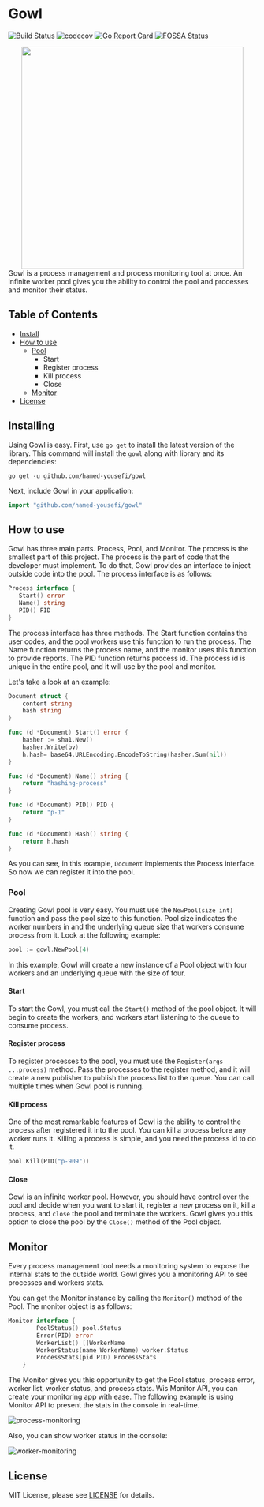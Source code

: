 # Gowl
[![Build Status](https://travis-ci.com/hamed-yousefi/gowl.svg?branch=master)](https://travis-ci.com/hamed-yousefi/gowl)
[![codecov](https://codecov.io/gh/hamed-yousefi/gowl/branch/master/graph/badge.svg?token=1TYYX8IBR0)](https://codecov.io/gh/hamed-yousefi/gowl)
[![Go Report Card](https://goreportcard.com/badge/github.com/hamed-yousefi/gowl)](https://goreportcard.com/report/github.com/hamed-yousefi/gowl)
[![FOSSA Status](https://app.fossa.com/api/projects/custom%2B24403%2Fgithub.com%2Fhamed-yousefi%2Fgowl.svg?type=shield)](https://app.fossa.com/projects/custom%2B24403%2Fgithub.com%2Fhamed-yousefi%2Fgowl?ref=badge_shield)
<div  align="center"><img src="https://github.com/hamed-yousefi/gowl/blob/master/docs/images/process-pool.png" width="450" ></div>
Gowl is a process management and process monitoring tool at once.
An infinite worker pool gives you the ability to control the pool and processes
and monitor their status.

## Table of Contents

* [Install](#Install)
* [How to use](#How-to-use)
  * [Pool](#Pooling)
    * Start
    * Register process
    * Kill process
    * Close
  * [Monitor](#Monitor)
* [License](#License)

## Installing
Using Gowl is easy. First, use `go get` to install the latest version of the library.
This command will install the `gowl` along with library and its dependencies:
```shell
go get -u github.com/hamed-yousefi/gowl
```
Next, include Gowl in your application:
```go
import "github.com/hamed-yousefi/gowl"
```

## How to use
Gowl has three main parts. Process, Pool, and Monitor. The process is the 
smallest part of this project. The process is the part of code that the
developer must implement. To do that, Gowl provides an interface to inject
outside code into the pool. The process interface is as follows:

```go
Process interface {
   Start() error
   Name() string
   PID() PID
}
```

The process interface has three methods. The Start function contains the
user codes, and the pool workers use this function to run the process. 
The Name function returns the process name, and the monitor uses this
function to provide reports. The PID function returns process id. The 
process id is unique in the entire pool, and it will use by the pool and
monitor.

Let's take a look at an example:
```go
Document struct {
	content string
	hash string
}

func (d *Document) Start() error {
    hasher := sha1.New()
    hasher.Write(bv)
    h.hash= base64.URLEncoding.EncodeToString(hasher.Sum(nil))
}

func (d *Document) Name() string {
    return "hashing-process"
}

func (d *Document) PID() PID {
    return "p-1"
}

func (d *Document) Hash() string {
	return h.hash
}
```

As you can see, in this example, `Document` implements the Process interface.
So now we can register it into the pool.

### Pool
Creating Gowl pool is very easy. You must use the `NewPool(size int)`
function and pass the pool size to this function. Pool size indicates
the worker numbers in and the underlying queue size that workers consume
process from it. Look at the following example:

```go
pool := gowl.NewPool(4)
```
In this example, Gowl will create a new instance of a Pool object with four workers
and an underlying queue with the size of four.

#### Start

To start the Gowl, you must call the `Start()` method of the pool
object. It will begin to create the workers, and workers start listening
to the queue to consume process.

#### Register process

To register processes to the pool, you must use the `Register(args ...process)`
method. Pass the processes to the register method, and it will create a
new publisher to publish the process list to the queue. You can call multiple
times when Gowl pool is running.

#### Kill process

One of the most remarkable features of Gowl is the ability to control the
process after registered it into the pool. You can kill a process before
any worker runs it. Killing a process is simple, and you need the process
id to do it.

```go
pool.Kill(PID("p-909"))
```

#### Close

Gowl is an infinite worker pool. However, you should have control over
the pool and decide when you want to start it, register a new process on
it, kill a process, and `close` the pool and terminate the workers. Gowl
gives you this option to close the pool by the `Close()` method of the
Pool object.

## Monitor

Every process management tool needs a monitoring system to expose the 
internal stats to the outside world. Gowl gives you a monitoring API
to see processes and workers stats.

You can get the Monitor instance by calling the `Monitor()` method of
the Pool. The monitor object is as follows:

```go
Monitor interface {
		PoolStatus() pool.Status
		Error(PID) error
		WorkerList() []WorkerName
		WorkerStatus(name WorkerName) worker.Status
		ProcessStats(pid PID) ProcessStats
	}
```

The Monitor gives you this opportunity to get the Pool status, process 
error, worker list, worker status, and process stats. Wis Monitor API, 
you can create your monitoring app with ease. The following example is 
using Monitor API to present the stats in the console in real-time.

![process-monitoring](https://github.com/hamed-yousefi/gowl/blob/master/docs/images/process-monitoring.gif)

Also, you can show worker status in the console:

![worker-monitoring](https://github.com/hamed-yousefi/gowl/blob/master/docs/images/worker-monitoring.gif)

## License

MIT License, please see [LICENSE](https://github.com/hamed-yousefi/gowl/blob/master/LICENSE) for details.